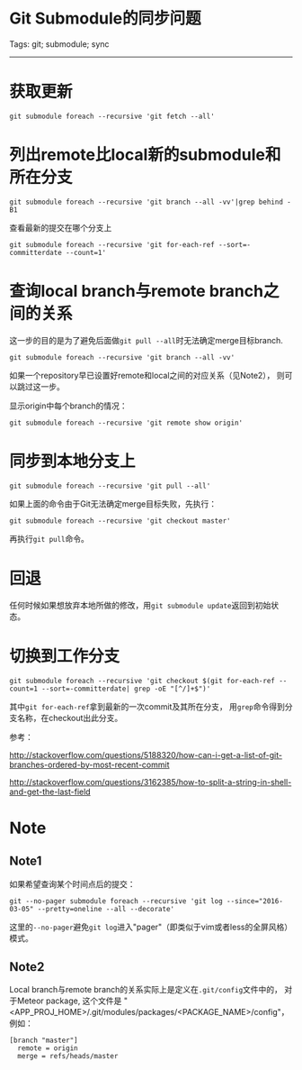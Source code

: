 # Git Submodule的同步问题
Tags: git; submodule; sync

------

# 获取更新

    git submodule foreach --recursive 'git fetch --all'

# 列出remote比local新的submodule和所在分支

    git submodule foreach --recursive 'git branch --all -vv'|grep behind -B1

查看最新的提交在哪个分支上

    git submodule foreach --recursive 'git for-each-ref --sort=-committerdate --count=1'

# 查询local branch与remote branch之间的关系

这一步的目的是为了避免后面做`git pull --all`时无法确定merge目标branch.

    git submodule foreach --recursive 'git branch --all -vv'

如果一个repository早已设置好remote和local之间的对应关系（见Note2），
则可以跳过这一步。

显示origin中每个branch的情况：

    git submodule foreach --recursive 'git remote show origin'

# 同步到本地分支上

    git submodule foreach --recursive 'git pull --all'

如果上面的命令由于Git无法确定merge目标失败，先执行：

    git submodule foreach --recursive 'git checkout master'

再执行`git pull`命令。

# 回退

任何时候如果想放弃本地所做的修改，用`git submodule update`返回到初始状态。

# 切换到工作分支

    git submodule foreach --recursive 'git checkout $(git for-each-ref --count=1 --sort=-committerdate| grep -oE "[^/]+$")'

其中`git for-each-ref`拿到最新的一次commit及其所在分支，
用`grep`命令得到分支名称，在checkout出此分支。

参考：

http://stackoverflow.com/questions/5188320/how-can-i-get-a-list-of-git-branches-ordered-by-most-recent-commit

http://stackoverflow.com/questions/3162385/how-to-split-a-string-in-shell-and-get-the-last-field

# Note

## Note1

如果希望查询某个时间点后的提交：

    git --no-pager submodule foreach --recursive 'git log --since="2016-03-05" --pretty=oneline --all --decorate'

这里的`--no-pager`避免`git log`进入"pager"（即类似于vim或者less的全屏风格）模式。

## Note2

Local branch与remote branch的关系实际上是定义在`.git/config`文件中的，
对于Meteor package, 这个文件是
"<APP_PROJ_HOME>/.git/modules/packages/<PACKAGE_NAME>/config"，例如：

    [branch "master"]
      remote = origin
      merge = refs/heads/master


